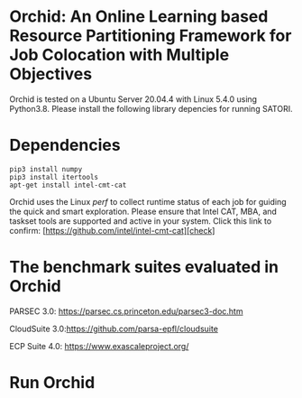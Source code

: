 # Orchid: An Online Learning based Resource Partitioning Framework for Job Colocation with Multiple Objectives


Orchid is tested on a Ubuntu Server 20.04.4 with Linux 5.4.0 using Python3.8. Please install the following library depencies for running SATORI.
# Dependencies
```
pip3 install numpy  
pip3 install itertools 
apt-get install intel-cmt-cat
```

Orchid uses the Linux _perf_ to collect runtime status of each job for guiding the quick and smart exploration. 
Please ensure that Intel CAT, MBA, and taskset tools are supported and active in your system.
Click this link to confirm: [https://github.com/intel/intel-cmt-cat][check]

# The benchmark suites evaluated in Orchid

PARSEC 3.0: https://parsec.cs.princeton.edu/parsec3-doc.htm

CloudSuite 3.0:https://github.com/parsa-epfl/cloudsuite

ECP Suite 4.0: https://www.exascaleproject.org/


# Run Orchid
